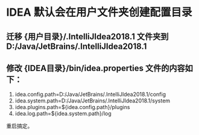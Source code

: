 # IDEA 默认会在用户文件夹创建配置目录


## 迁移 {用户目录}/.IntelliJIdea2018.1 文件夹到 D:/Java/JetBrains/.IntelliJIdea2018.1

## 修改 {IDEA目录}/bin/idea.properties 文件的内容如下：

1. idea.config.path=D:/Java/JetBrains/.IntelliJIdea2018.1/config
2. idea.system.path=D:/Java/JetBrains/.IntelliJIdea2018.1/system
3. idea.plugins.path=${idea.config.path}/plugins
4. idea.log.path=${idea.system.path}/log

重启搞定。